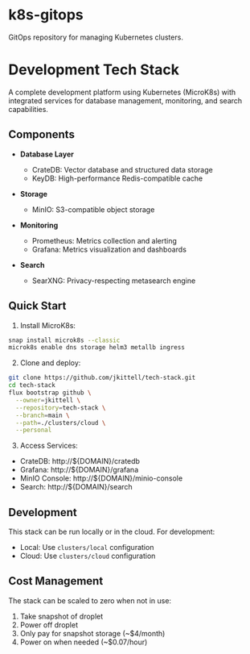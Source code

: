 # k8s-gitops

GitOps repository for managing Kubernetes clusters.

# Development Tech Stack

A complete development platform using Kubernetes (MicroK8s) with integrated services for database management, monitoring, and search capabilities.

## Components

- **Database Layer**
  - CrateDB: Vector database and structured data storage
  - KeyDB: High-performance Redis-compatible cache

- **Storage**
  - MinIO: S3-compatible object storage

- **Monitoring**
  - Prometheus: Metrics collection and alerting
  - Grafana: Metrics visualization and dashboards

- **Search**
  - SearXNG: Privacy-respecting metasearch engine

## Quick Start

1. Install MicroK8s:
```bash
snap install microk8s --classic
microk8s enable dns storage helm3 metallb ingress
```

2. Clone and deploy:
```bash
git clone https://github.com/jkittell/tech-stack.git
cd tech-stack
flux bootstrap github \
  --owner=jkittell \
  --repository=tech-stack \
  --branch=main \
  --path=./clusters/cloud \
  --personal
```

3. Access Services:
- CrateDB: http://${DOMAIN}/cratedb
- Grafana: http://${DOMAIN}/grafana
- MinIO Console: http://${DOMAIN}/minio-console
- Search: http://${DOMAIN}/search

## Development

This stack can be run locally or in the cloud. For development:
- Local: Use `clusters/local` configuration
- Cloud: Use `clusters/cloud` configuration

## Cost Management

The stack can be scaled to zero when not in use:
1. Take snapshot of droplet
2. Power off droplet
3. Only pay for snapshot storage (~$4/month)
4. Power on when needed (~$0.07/hour)
